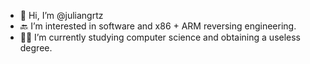 - 👋 Hi, I’m @juliangrtz
- 🔙 I’m interested in software and x86 + ARM reversing engineering.
- 👨‍🎓 I’m currently studying computer science and obtaining a useless degree.

<!---
juliangrtz/juliangrtz is a ✨ special ✨ repository because its `README.md` (this file) appears on your GitHub profile.
You can click the Preview link to take a look at your changes.
--->
